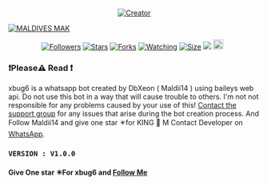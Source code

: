 </img>
 <p align="center">
  <a href="#"><img src="http://readme-typing-svg.herokuapp.com?color=ff00ab&center=true&vCenter=true&multiline=false&lines=x+bug+v6" alt="">
</p>
    <p align="center">
<a href="#"><img title="Creator" src="https://img.shields.io/badge/Creator-MALDIVESMAK-purple.svg?style=for-the-badge&logo=github"></a>
     
<a href = ""><img alt="MALDIVES MAK" src="https://img.shields.io/youtube/channel/subscribers/UCjDKRYcwd5ZIpGICcVVL96Q" target="_blank" /></a>
</p>
<p align="center">
<a href="https://github.com/Maldii14?tab=followers"><img title="Followers" src="https://img.shields.io/github/followers/darkmakerofc?color=green&style=flat-square"></a>
<a href="https://github.com/Maldii14/KING-M-MD/stargazers/"><img title="Stars" src="https://img.shields.io/github/stars/Maldii14/KING-M-MD?color=white&style=flat-square"></a>
<a href="https://github.com/Maldii14/KING-M-MD/network/members"><img title="Forks" src="https://img.shields.io/github/forks/Maldii14/KING-M-MD?color=yellow&style=flat-square"></a>
<a href="https://github.com/Maldii14/KING-M-MD/watchers"><img title="Watching" src="https://img.shields.io/github/watchers/Maldii14/KING-M-MD?label=Watchers&color=red&style=flat-square"></a>
<a href="https://github.com/Maldii14/KING-M-MD"><img title="Size" src="https://img.shields.io/github/repo-size/Maldii14/KING-M-MD?style=flat-square&color=darkred"></a>
<a href="https://hits.seeyoufarm.com"><img src="https://hits.seeyoufarm.com/api/count/incr/badge.svg?url=https://github.com/Maldii14/KING-M-MD/hit-counter&count_bg=%2379C83D&title_bg=%23555555&icon=probot.svg&icon_color=%2304FF00&title=hits&edge_flat=false"/></a>
<a href="https://github.com/Maldii14/KING-M-MD/graphs/commit-activity"><img height="20" src="https://img.shields.io/badge/Maintained-No-red.svg"></a>&nbsp;&nbsp;
</p>
</a>
</div>

### ❗Please⚠️ Read ❗
xbug6 is a whatsapp bot created by DbXeon ( Maldii14 ) using baileys web api. Do not use this bot in a way that will cause trouble to others. 
I'm not not responsible for any problems caused by your use of this!
[Contact the support group](https://t.me/+t9IHrOhf0rZhNGFk) for any issues that arise during the bot creation process.
And Follow Maldii14  and give one star ✴️for  KING 👑 M
Contact Developer on [WhatsApp](https://wa.me/message/USWDDH34M2TWH1).
</br>
 ### `VERSION : V1.0.0`

#### Give One star ✴️For xbug6 and [Follow Me](https://github.com/Maldii14)
